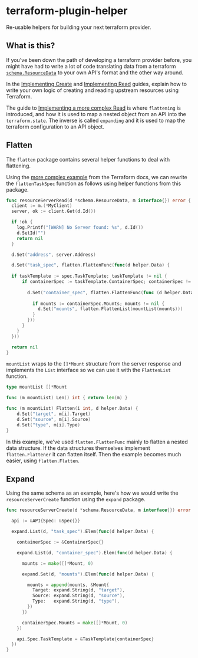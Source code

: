 # terraform-plugin-helper

Re-usable helpers for building your next terraform provider.

## What is this?

If you've been down the path of developing a terraform provider before, you might have had to write a lot of code translating data from a terraform [`schema.ResourceData`](https://godoc.org/github.com/hashicorp/terraform-plugin-sdk/helper/schema#ResourceData) to your own API's format and the other way around.

In the [Implementing Create](https://www.terraform.io/docs/extend/writing-custom-providers.html#implement-create) and [Implementing Read](https://www.terraform.io/docs/extend/writing-custom-providers.html#implementing-read) guides, explain how to write your own logic of creating and reading upstream resources using Terraform.

The guide to [Implementing a more complex Read](https://www.terraform.io/docs/extend/writing-custom-providers.html#implementing-a-more-complex-read) is where `flattening` is introduced, and how it is used to map a nested object from an API into the `terraform.state`. The inverse is called `expanding` and it is used to map the terraform configuration to an API object.

## Flatten

The `flatten` package contains several helper functions to deal with flattening.

Using the [more complex example](https://www.terraform.io/docs/extend/writing-custom-providers.html#implementing-a-more-complex-read) from the Terraform docs, we can rewrite the `flattenTaskSpec` function as follows using helper functions from this package.

```go
func resourceServerRead(d *schema.ResourceData, m interface{}) error {
  client := m.(*MyClient)
  server, ok := client.Get(d.Id())

  if !ok {
    log.Printf("[WARN] No Server found: %s", d.Id())
    d.SetId("")
    return nil
  }

  d.Set("address", server.Address)

  d.Set("task_spec", flatten.FlattenFunc(func(d helper.Data) {
  
  if taskTemplate := spec.TaskTemplate; taskTemplate != nil {
      if containerSpec := taskTemplate.ContainerSpec; containerSpec != nil {
        
        d.Set("container_spec", flatten.FlattenFunc(func (d helper.Data) {
  
          if mounts := containerSpec.Mounts; mounts != nil {
            d.Set("mounts", flatten.FlattenList(mountList(mounts)))
          }
        }))
      }
    }
  }))

  return nil
}
```

`mountList` wraps to the `[]*Mount` structure from the server response and implements the `List` interface so we can use it with the  `FlattenList` function.

```go
type mountList []*Mount

func (m mountList) Len() int { return len(m) }

func (m mountList) Flatten(i int, d helper.Data) {
	d.Set("target", m[i].Target)
	d.Set("source", m[i].Source)
	d.Set("type", m[i].Type)
}
```

In this example, we've used `flatten.FlattenFunc` mainly to flatten a nested data structure. If the data structures themselves implement `flatten.Flattener` it can flatten itself. Then the example becomes much easier, using `flatten.Flatten`.

## Expand

Using the same schema as an example, here's how we would write the `resourceServerCreate` function using the `expand` package.

```go
func resourceServerCreate(d *schema.ResourceData, m interface{}) error {

  api := &API{Spec: &Spec{}}

  expand.List(d, "task_spec").Elem(func(d helper.Data) {

    containerSpec := &ContainerSpec{}

    expand.List(d, "container_spec").Elem(func(d helper.Data) {

      mounts := make([]*Mount, 0)

      expand.Set(d, "mounts").Elem(func(d helper.Data) {

        mounts = append(mounts, &Mount{
          Target: expand.String(d, "target"),
          Source: expand.String(d, "source"),
          Type:   expand.String(d, "type"),
        })
      })

      containerSpec.Mounts = make([]*Mount, 0)
    })

    api.Spec.TaskTemplate = &TaskTemplate{containerSpec}
  })
}
```